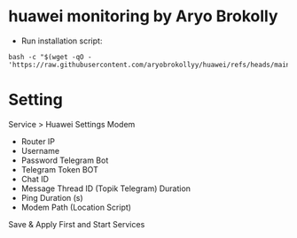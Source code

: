 #  huawei monitoring by Aryo Brokolly

- Run installation script:
```
bash -c "$(wget -qO - 'https://raw.githubusercontent.com/aryobrokollyy/huawei/refs/heads/main/huaweisetup.sh')"
```
# Setting
Service > Huawei
Settings Modem
- Router IP
- Username
- Password
Telegram Bot
- Telegram Token BOT
- Chat ID
- Message Thread ID (Topik Telegram)
Duration
- Ping Duration (s)
- Modem Path (Location Script)

Save & Apply First and Start Services

